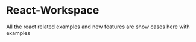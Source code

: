 # React-Workspace
All the react related examples and new features are show cases here with examples
